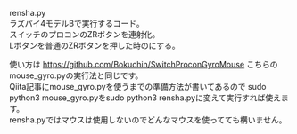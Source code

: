 rensha.py  
ラズパイ4モデルBで実行するコード。  
スイッチのプロコンのZRボタンを連射化。  
Lボタンを普通のZRボタンを押した時のにする。  
  
使い方は
https://github.com/Bokuchin/SwitchProconGyroMouse
こちらのmouse_gyro.pyの実行法と同じです。  
Qiita記事にmouse_gyro.pyを使うまでの準備方法が書いてあるので
sudo python3 mouse_gyro.pyをsudo python3 rensha.pyに変えて実行すれば使えます。  
rensha.pyではマウスは使用しないのでどんなマウスを使ってても構いません。
